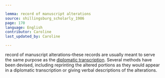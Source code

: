 ```yaml
---

lemma: record of manuscript alterations
source: shillingsburg_scholarly_1986
page: 170
language: English
contributor: Caroline
last_updated_by: Caroline

---
```


record of manuscript alterations–these records are usually meant to serve the same purpose as the [diplomatic transcription](transcriptionDiplomatic.html). Several methods have been devised, including reprinting the altered portions as they would appear in a diplomatic transcription or giving verbal descriptions of the alterations.
